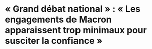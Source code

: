 # « Grand débat national » : « Les engagements de Macron apparaissent trop minimaux pour susciter la confiance »
